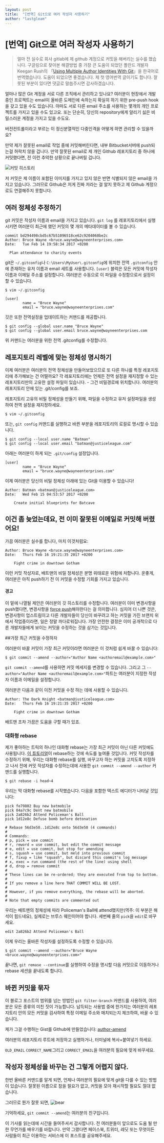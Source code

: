 ```yaml
---
layout: post
title:  "[번역] Git으로 여러 작성자 사용하기"
author: "lastgleam"
---
```


# [번역] Git으로 여러 작성자 사용하기

> 얼마 전 실수로 회사 gitlab에 제 github 계정으로 커밋을 해버리는 실수를 했습니다. 구글링으로 찾아본 해결방법 중 가장 큰 도움이 되었던 폴란드 개발자 Keegan Rush의 「[Using Multiple Author Identities With Git](http://www.thecodedself.com/Using-Multiple-Author-Identities-With-Git/)」을 한국어로 번역했습니다. 도움이 되었으면 좋겠습니다. 제 첫 영어번역 글이기도 합니다. 잘못된 부분이 있다면 댓글로 말씀주시면 감사하겠습니다.

얼마나 많은 Git 계정을 서로 다른 조직에서 관리하고 있나요?
여러분이 현장에서 개발 중인 프로젝트는 email이 올바른 도메인에 속하는지 확실히 하기 위한 pre-push hook을 갖고 있을 수도 있습니다. 아마도 서로 다른 email 주소를 사용하는 몇개의 개인 프로젝트를 가지고 있을 수도 있고요. 또는 단순히, 당신의 repository에게 알리기 싫은 비밀스러운 계정을 가지고 있을 수도요.

버전컨트롤이라고 부르는 이 정신분열적인 다중인격을 어떻게 하면 관리할 수 있을까요?

만약 제가 잘못된 email로 작업 중에 커밋해버린다면, 내부 Bitbucket서버에 push되는걸 허락치 않을 겁니다. 만약 잘못된 email로 제 개인 Github 레포지토리 중 하나에 커밋했다면, 전 이런 추악한 상황으로 끝나버릴 겁니다.

![커밋 히스토리](assets/images/Github_Commit_History.png)

저 커밋은 제 이름이 포함된 이미지를 가지고 있지 않은 반면 식별되지 않은 email을 가지고 있습니다. 그러므로 Github은 저게 진짜 저라는 걸 알지 못하고 제 Github 계정으로도 연결해주지 못합니다.

## 여러 정체성 추정하기

git 커밋은 작성자 이름과 email을 가지고 있습니다. `git log` 를 레포지토리에서 실행시키면 여러분이  최근에 했던 커밋의 몇 개의 메타데이터를 볼 수 있습니다. 

```
commit bd294498cbd5c67b51096518ce62c9204068be2c
Author: Bruce Wayne <bruce.wayne@wayneenterprises.com>
Date:   Tue Feb 14 19:58:34 2017 +0200

  Plan attendance to charity events
```

git은 `~/.gitconfig`나 `C:\Users\MyUser\.gitconfig`에 위치한 전역 `.gitconfig` 안에 존재하는 유저 이름과 email 세트를 사용합니다. `[user]` 블럭은 모든 커밋에 작성자 이름과 이메일 주소를 설정합니다.
여러분은 수동으로 이 파일을 수정함으로서 설정이 할 수 있습니다.

```
$ vim ~/.gitconfig
```

```
[user]
        name = "Bruce Wayne"
        email = "bruce.wayne@wayneenterprises.com"
```

깃은 또한 전역설정을 업데이트하는 커맨드를 제공합니다.

```
$ git config --global user.name "Bruce Wayne"
$ git config --global user.email bruce.wayne@wayneenterprises.com
```

위 커맨드는 여러분을 위한 전역 .gitconfig를 수정합니다.

## 레포지토리 레벨에 맞는 정체성 명시하기

이제 여러분은 여러분의 전역 정체성을 만들어보았으므로 또 다른 하나를 특정 레포지토리에 추가해보는 건 어떨까요? 각 레포지토리에는 언제든 전역 설정을 재지정할 수 있는 레포지토리만의 고유한 설정 파일이 있습니다. - 그건 비밀경로에 위치합니다. 여러분의 레포지토리 안에 있는 .git/config를 보죠.

레포지토리 고유의 비밀 정체성을 만들기 위해, 파일을 수정하고 유저 설정파일을 생성하여 전역 설정을 재지정하세요.

```
$ vim ~/.gitconfig
```

또는, `git config` 커맨드를 실행하고 바뀐 부분을 레포지토리의 로컬로 명시할 수 있습니다.

```
$ git config --local user.name "Batman"
$ git config --local user.email "batman@justiceleague.com"
```

아래는 여러분이 하게 되는  `.git/config` 설정입니다. 

```
[user]
        name = "Bruce Wayne"
        email = "bruce.wayne@wayneenterprises.com"
```

이제 여러분은 당신의 비밀 정체성 아래에 있는 Git을 이용할 수 있습니다!

```
Author: Batman <batman@justiceleague.com>
Date:   Wed Feb 15 04:53:57 2017 +0200

    Create initial blueprints for Batcave
```


## 이건 좀 늦었는데요, 전 이미 잘못된 이메일로 커밋해 버렸어요!

가끔 여러분은 실수를 합니다, 마치 이것처럼요:
```
Author: Bruce Wayne <bruce.wayne@wayneenterprises.com>
Date:   Thurs Feb 16 19:21:35 2017 +0200

    Fight crime in downtown Gotham
```

이런 커밋 작성자로, 배트맨의 비밀 정체성은 분명 위태로운 위험에 처합니다. 운좋게, 여러분은 아직 push하기 전 이 커밋을 수정할 기회를 가지고 있습니다. 

#### 경고

이 밑에 나열될 제안은 여러분의 깃 히스토리를 수정합니다. 여러분이 이미 변경사항을 push했다면, 변경사항을 [force push](http://movingfast.io/articles/git-force-pushing/)해야한다는 걸 의미합니다. 심지어 더 나쁜 것은, 변경사항이 업스트림이고 다른 개발자들이 당신이 바꾸려고 하는 커밋을 가진 브랜치 위에서 작업중이라면, 일은 정말 까다로워집니다. 가장 안전한 결정은 이미 공개적으로 다른 개발자들에게 보이는 커밋을 수정하는 것을 삼가는 것입니다.

##가장 최근 커밋을 수정하자

여러분이 바꿀 커밋이 가장 최근 커밋이라면 여러분은 이 것처럼 쉽게 바꿀 수 있습니다:

``
$ git commit --amend --author="Author Name <authoremail@example.com>"
``

`git commit --amend`를 사용하면 커밋 메세지를 변경할 수 있습니다. 그리고 그 `--author="Author Name <authoremail@example.com>"`파트는 여러분이 지정한 작성자 이름과 이메일을 설정합니다.

여러분은 다음과 같이 이전 커밋을 수정 하는 데에 사용할 수 있습니다.

```
Author: The Dark Knight <batman@justiceleague.com>
Date:   Thurs Feb 16 19:21:35 2017 +0200

    Fight crime in downtown Gotham
```

배트맨 조차 가끔은 도움을 구할 때가 있죠.

### 대화형 rebase

제가 좋아하는 트릭의 하나인 대화형 rebase는 가장 최근 커밋이 아닌 다른 커밋에도 사용됩니다. [이 튜토리얼](http://gitready.com/advanced/2009/02/10/squashing-commits-with-rebase.html)이 rebase하는 것에 속도를 높여줄 것입니다.
커밋 작성자를 수정하기 위해, 우리는 대화형 rebase를 실행, 바꾸고자 하는 커밋을 고치도록 지정하고 나서 전에 커밋 작성자를 수정하는데에 사용한 `git commit --amend --author` 커맨드를 실행합니다.

```
$ git rebase -i head~4
```

우리는 막 대화형 rebase를 시작했습니다. 다음을 포함한 텍스트 에디터가 나타날 것입니다:

```
pick fe79802 Buy new batmobile
pick 04a7c9c Dent new batmobile
pick 2a826b2 Attend Policeman's Ball
pick 1d12e8c Defuse bomb before detonation

# Rebase 56d3e50..1d12e8c onto 56d3e50 (4 commands)
#
# Commands:
# p, pick = use commit
# r, reword = use commit, but edit the commit message
# e, edit = use commit, but stop for amending
# s, squash = use commit, but meld into previous commit
# f, fixup = like "squash", but discard this commit's log message
# x, exec = run command (the rest of the line) using shell
# d, drop = remove commit
#
# These lines can be re-ordered; they are executed from top to bottom.
#
# If you remove a line here THAT COMMIT WILL BE LOST.
#
# However, if you remove everything, the rebase will be aborted.
#
# Note that empty commits are commented out
```

우리는 배트맨의 정체성에 따라 Policeman's Ball에 attend했지만(역주: 이 부분은 해석이 힘드네요), 실제로는 브루스 웨인이어야 합니다. 세번째 줄의 `pick`을 `edit`로 바꾸세요.

```
edit 2a826b2 Attend Policeman's Ball
```

이제 우리는 올바른 작성자를 설정하도록 수정할 수 있습니다.

```
$ git commit --amend --author="Bruce Wayne <bruce.wayne@wayneenterprises.com>"
```

끝나면, `git remase --continue`를 실행하여 수정을 명시할 다음 커밋으로 이동하거나 rebase 세션을 끝내도록 합니다.

## 바뀐 커밋을 묶자

이 블로그 포스트의 범위를 넘는 방법인 `git filter-branch` 커맨드를 사용하여, 여러분은 모든 종류의 미친 짓이 가능합니다. 납득되는 사용법 중에 한가지는 여러분의 레포지토리 안의 모든 커밋을 검사하여 특정 이메일 주소와 매치되는지 체크하여, 바꿀 수 있습니다.

제가 그걸 수행하는 Gist를 Github에 만들었습니다: [author-amend](https://gist.github.com/TheCodedSelf/25e6771efa181bad734295d7fe095550)

여러분의 레포지토리 루트에 저장하고 실행하거나, 터미널에 복사+붙여넣기 하세요.

`OLD_EMAIL` `CORRECT_NAME`그리고 `CORRECT_EMAIL`을 여러분의 필요에 맞게 바꾸세요.

## 작성자 정체성을 바꾸는 건 그렇게 어렵지 않다.

한번 올바른 커맨드를 알게 되면, 언제나 여러분의 필요에 맞게 git을 다룰 수 있는 방법이 있습니다.
잘못된 이름으로 참을 필요가 없고, 커밋을 모아 재시작할 필요도 절대 없습니다.

그러므로 뭔가 잘못 되면, 
![bear](assets/image/giphy.gif)

기억하세요, `git commit --amend`는 여러분의 친구입니다.

이 기사를 읽는데에 시간을 들여주셔서 감사합니다. 전 여러분들이 앞으로도 도움 될 만한 무언가를 배우기를 바랍니다. 만약 그랬다면 페이스북, 트위터, 레딧 또는 무엇이든 사람들이 최근 이용하는 서비스에 이 포스트를 공유해주세요.
